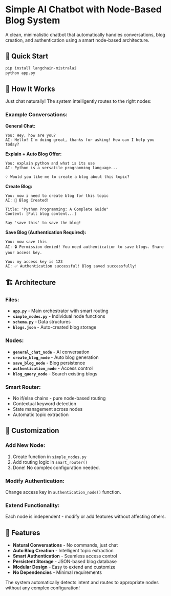 # Simple AI Chatbot with Node-Based Blog System

A clean, minimalistic chatbot that automatically handles conversations, blog creation, and authentication using a smart node-based architecture.

## 🚀 Quick Start

```bash
pip install langchain-mistralai
python app.py
```

## 💬 How It Works

Just chat naturally! The system intelligently routes to the right nodes:

### Example Conversations:

**General Chat:**
```
You: Hey, how are you?
AI: Hello! I'm doing great, thanks for asking! How can I help you today?
```

**Explain + Auto Blog Offer:**
```
You: explain python and what is its use
AI: Python is a versatile programming language...

💡 Would you like me to create a blog about this topic?
```

**Create Blog:**
```
You: now i need to create blog for this topic
AI: 📝 Blog Created!

Title: "Python Programming: A Complete Guide"
Content: [Full blog content...]

Say 'save this' to save the blog!
```

**Save Blog (Authentication Required):**
```
You: now save this  
AI: 🔒 Permission denied! You need authentication to save blogs. Share your access key.

You: my access key is 123
AI: ✅ Authentication successful! Blog saved successfully!
```

## 🏗️ Architecture

### Files:
- **`app.py`** - Main orchestrator with smart routing
- **`simple_nodes.py`** - Individual node functions
- **`schema.py`** - Data structures  
- **`blogs.json`** - Auto-created blog storage

### Nodes:
- **`general_chat_node`** - AI conversation
- **`create_blog_node`** - Auto blog generation
- **`save_blog_node`** - Blog persistence  
- **`authentication_node`** - Access control
- **`blog_query_node`** - Search existing blogs

### Smart Router:
- No if/else chains - pure node-based routing
- Contextual keyword detection
- State management across nodes
- Automatic topic extraction

## 🔧 Customization

### Add New Node:
1. Create function in `simple_nodes.py`
2. Add routing logic in `smart_router()`
3. Done! No complex configuration needed.

### Modify Authentication:
Change access key in `authentication_node()` function.

### Extend Functionality:
Each node is independent - modify or add features without affecting others.

## 🎯 Features

- **Natural Conversations** - No commands, just chat
- **Auto Blog Creation** - Intelligent topic extraction  
- **Smart Authentication** - Seamless access control
- **Persistent Storage** - JSON-based blog database
- **Modular Design** - Easy to extend and customize
- **No Dependencies** - Minimal requirements

The system automatically detects intent and routes to appropriate nodes without any complex configuration!